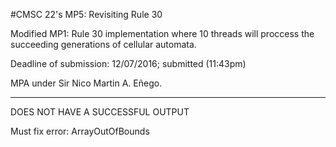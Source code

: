 #CMSC 22's MP5: Revisiting Rule 30

Modified MP1: Rule 30 implementation where 10 threads will proccess the succeeding generations of cellular automata.

Deadline of submission: 12/07/2016; submitted (11:43pm)

MPA under Sir Nico Martin A. Eñego.

--------------------------------------------------------------------------------------------------------------------------
DOES NOT HAVE A SUCCESSFUL OUTPUT

Must fix error: ArrayOutOfBounds 
